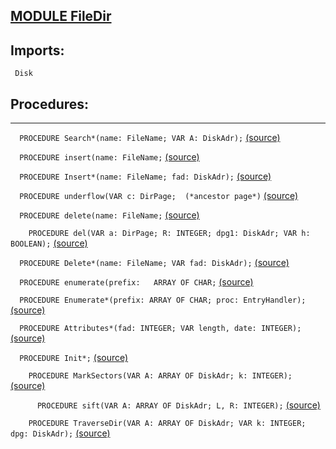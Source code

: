 
## [MODULE FileDir](https://github.com/io-core/Files/blob/main/FileDir.Mod)

  ## Imports:
` Disk`

## Procedures:
---

`  PROCEDURE Search*(name: FileName; VAR A: DiskAdr);` [(source)](https://github.com/io-core/Files/blob/main/FileDir.Mod#L80)


`  PROCEDURE insert(name: FileName;` [(source)](https://github.com/io-core/Files/blob/main/FileDir.Mod#L97)


`  PROCEDURE Insert*(name: FileName; fad: DiskAdr);` [(source)](https://github.com/io-core/Files/blob/main/FileDir.Mod#L157)


`  PROCEDURE underflow(VAR c: DirPage;  (*ancestor page*)` [(source)](https://github.com/io-core/Files/blob/main/FileDir.Mod#L171)


`  PROCEDURE delete(name: FileName;` [(source)](https://github.com/io-core/Files/blob/main/FileDir.Mod#L220)


`    PROCEDURE del(VAR a: DirPage; R: INTEGER; dpg1: DiskAdr; VAR h: BOOLEAN);` [(source)](https://github.com/io-core/Files/blob/main/FileDir.Mod#L231)


`  PROCEDURE Delete*(name: FileName; VAR fad: DiskAdr);` [(source)](https://github.com/io-core/Files/blob/main/FileDir.Mod#L266)


`  PROCEDURE enumerate(prefix:   ARRAY OF CHAR;` [(source)](https://github.com/io-core/Files/blob/main/FileDir.Mod#L280)


`  PROCEDURE Enumerate*(prefix: ARRAY OF CHAR; proc: EntryHandler);` [(source)](https://github.com/io-core/Files/blob/main/FileDir.Mod#L306)


`  PROCEDURE Attributes*(fad: INTEGER; VAR length, date: INTEGER);` [(source)](https://github.com/io-core/Files/blob/main/FileDir.Mod#L311)


`  PROCEDURE Init*;` [(source)](https://github.com/io-core/Files/blob/main/FileDir.Mod#L318)


`    PROCEDURE MarkSectors(VAR A: ARRAY OF DiskAdr; k: INTEGER);` [(source)](https://github.com/io-core/Files/blob/main/FileDir.Mod#L322)


`      PROCEDURE sift(VAR A: ARRAY OF DiskAdr; L, R: INTEGER);` [(source)](https://github.com/io-core/Files/blob/main/FileDir.Mod#L327)


`    PROCEDURE TraverseDir(VAR A: ARRAY OF DiskAdr; VAR k: INTEGER; dpg: DiskAdr);` [(source)](https://github.com/io-core/Files/blob/main/FileDir.Mod#L361)

